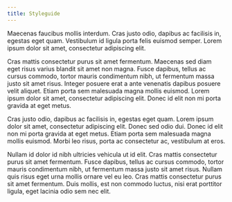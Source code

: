 ```yaml
---
title: Styleguide
---
```


Maecenas faucibus mollis interdum. Cras justo odio, dapibus ac facilisis in, egestas eget quam. Vestibulum id ligula porta felis euismod semper. Lorem ipsum dolor sit amet, consectetur adipiscing elit.

Cras mattis consectetur purus sit amet fermentum. Maecenas sed diam eget risus varius blandit sit amet non magna. Fusce dapibus, tellus ac cursus commodo, tortor mauris condimentum nibh, ut fermentum massa justo sit amet risus. Integer posuere erat a ante venenatis dapibus posuere velit aliquet. Etiam porta sem malesuada magna mollis euismod. Lorem ipsum dolor sit amet, consectetur adipiscing elit. Donec id elit non mi porta gravida at eget metus.

Cras justo odio, dapibus ac facilisis in, egestas eget quam. Lorem ipsum dolor sit amet, consectetur adipiscing elit. Donec sed odio dui. Donec id elit non mi porta gravida at eget metus. Etiam porta sem malesuada magna mollis euismod. Morbi leo risus, porta ac consectetur ac, vestibulum at eros.

Nullam id dolor id nibh ultricies vehicula ut id elit. Cras mattis consectetur purus sit amet fermentum. Fusce dapibus, tellus ac cursus commodo, tortor mauris condimentum nibh, ut fermentum massa justo sit amet risus. Nullam quis risus eget urna mollis ornare vel eu leo. Cras mattis consectetur purus sit amet fermentum. Duis mollis, est non commodo luctus, nisi erat porttitor ligula, eget lacinia odio sem nec elit.